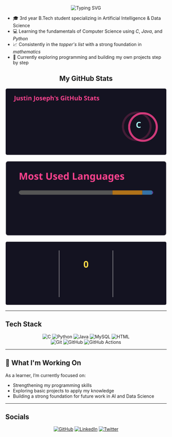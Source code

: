 <div align="center">

![Typing SVG](https://readme-typing-svg.herokuapp.com?size=40&duration=4000&color=DB427A&center=true&vCenter=true&width=500&lines=Hello+World;Justin+Here)

</div>

- 🎓 3rd year B.Tech student specializing in Artificial Intelligence & Data Science
- 💻 Learning the fundamentals of Computer Science using *C*, *Java*, and *Python*
- 📈 Consistently in the *topper's list* with a strong foundation in *mathematics*
- 🚀 Currently exploring programming and building my own projects step by step 

<div align="center">

## My GitHub Stats

![GitHub Stats](stats/stats.svg)    

![Top Languages](stats/top-langs.svg) 

![GitHub Streak](stats/streak.svg)   

</div>

---

## Tech Stack


<div align="center">
    <img src="https://cdn.jsdelivr.net/gh/devicons/devicon/icons/c/c-original.svg" alt="C" width="50" height="50"/>
    <img src="https://cdn.jsdelivr.net/gh/devicons/devicon/icons/python/python-original.svg" alt="Python" width="50" height="50"/>
    <img src="https://cdn.jsdelivr.net/gh/devicons/devicon/icons/java/java-original.svg" alt="Java" width="50" height="50"/>
    <img src="https://cdn.jsdelivr.net/gh/devicons/devicon/icons/mysql/mysql-original.svg" alt="MySQL" width="50" height="50"/>
    <img src="https://cdn.jsdelivr.net/gh/devicons/devicon/icons/html5/html5-original.svg" alt="HTML" width="50" height="50"/>
</div>
<div align="center">
    <img src="https://cdn.jsdelivr.net/gh/devicons/devicon/icons/git/git-original.svg" alt="Git" width="50" height="50"/>
    <img src="https://cdn.jsdelivr.net/gh/devicons/devicon/icons/github/github-original.svg" alt="GitHub" width="50" height="50"/>
    <img src="https://cdn.jsdelivr.net/gh/devicons/devicon/icons/githubactions/githubactions-original.svg" alt="GitHub Actions" width="50" height="50"/>
</div>

---

## 🌱 What I'm Working On

As a learner, I’m currently focused on:
- Strengthening my programming skills
- Exploring basic projects to apply my knowledge
- Building a strong foundation for future work in AI and Data Science

---

## Socials

<div align="center">

[![GitHub](https://img.shields.io/badge/GitHub-181717?style=for-the-badge&logo=github&logoColor=white)](https://github.com/Justin17727)
[![LinkedIn](https://img.shields.io/badge/LinkedIn-0A66C2?style=for-the-badge&logo=linkedin&logoColor=white)](https://linkedin.com/in/justinjoseph17727)
[![Twitter](https://img.shields.io/badge/Twitter-1DA1F2?style=for-the-badge&logo=twitter&logoColor=white)](https://twitter.com/Justin17727)

</div>